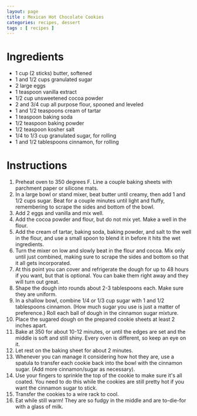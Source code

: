 ```yaml
---
layout: page
title : Mexican Hot Chocolate Cookies
categories: recipes, dessert
tags : [ recipes ]
---
```


# Ingredients

* 1 cup (2 sticks) butter, softened
* 1 and 1/2 cups granulated sugar
* 2 large eggs
* 1 teaspoon vanilla extract
* 1/2 cup unsweetened cocoa powder
* 2 and 3/4 cup all purpose flour, spooned and leveled
* 1 and 1/2 teaspoons cream of tartar
* 1 teaspoon baking soda
* 1/2 teaspoon baking powder
* 1/2 teaspoon kosher salt
* 1/4 to 1/3 cup granulated sugar, for rolling
* 1 and 1/2 tablespoons cinnamon, for rolling

# Instructions

1. Preheat oven to 350 degrees F. Line a couple baking sheets with parchment paper or silicone mats.
2. In a large bowl or stand mixer, beat butter until creamy, then add 1 and 1/2 cups sugar. Beat for a couple minutes until light and fluffy, remembering to scrape the sides and bottom of the bowl. 
3. Add 2 eggs and vanilla and mix well.
4. Add the cocoa powder and flour, but do not mix yet. Make a well in the flour.
5. Add the cream of tartar, baking soda, baking powder, and salt to the well in the flour, and use a small spoon to blend it in before it hits the wet ingredients. 
6. Turn the mixer on low and slowly beat in the flour and cocoa. Mix only until just combined, making sure to scrape the sides and bottom so that it all gets incorporated.
7. At this point you can cover and refrigerate the dough for up to 48 hours if you want, but that is optional. You can bake them right away and they will turn out great. 
8. Shape the dough into rounds about 2-3 tablespoons each. Make sure they are uniform.
9. In a shallow bowl, combine 1/4 or 1/3 cup sugar with 1 and 1/2 tablespoons cinnamon. (How much sugar you use is just a matter of preference.) Roll each ball of dough in the cinnamon sugar mixture. 
10. Place the sugared dough on the prepared cookie sheets at least 2 inches apart. 
11. Bake at 350 for about 10-12 minutes, or until the edges are set and the middle is soft and still shiny. Every oven is different, so keep an eye on it.
12. Let rest on the baking sheet for about 2 minutes.
13. Whenever you can manage it considering how hot they are, use a spatula to transfer each cookie back into the bowl with the cinnamon sugar. (Add more cinnamon/sugar as necessary).
14. Use your fingers to sprinkle the top of the cookie to make sure it's all coated. You need to do this while the cookies are still pretty hot if you want the cinnamon sugar to stick. 
15. Transfer the cookies to a wire rack to cool.
16. Eat while still warm! They are so fudgy in the middle and are to-die-for with a glass of milk.